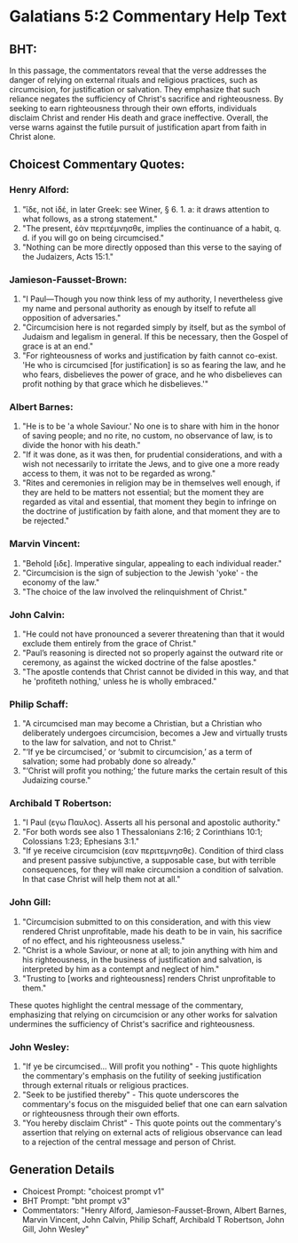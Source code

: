 # Galatians 5:2 Commentary Help Text

## BHT:
In this passage, the commentators reveal that the verse addresses the danger of relying on external rituals and religious practices, such as circumcision, for justification or salvation. They emphasize that such reliance negates the sufficiency of Christ's sacrifice and righteousness. By seeking to earn righteousness through their own efforts, individuals disclaim Christ and render His death and grace ineffective. Overall, the verse warns against the futile pursuit of justification apart from faith in Christ alone.

## Choicest Commentary Quotes:
### Henry Alford:
1. "ἴδε, not ἰδέ, in later Greek: see Winer, § 6. 1. a: it draws attention to what follows, as a strong statement."
2. "The present, ἐὰν περιτέμνησθε, implies the continuance of a habit, q. d. if you will go on being circumcised."
3. "Nothing can be more directly opposed than this verse to the saying of the Judaizers, Acts 15:1."

### Jamieson-Fausset-Brown:
1. "I Paul—Though you now think less of my authority, I nevertheless give my name and personal authority as enough by itself to refute all opposition of adversaries."
2. "Circumcision here is not regarded simply by itself, but as the symbol of Judaism and legalism in general. If this be necessary, then the Gospel of grace is at an end."
3. "For righteousness of works and justification by faith cannot co-exist. 'He who is circumcised [for justification] is so as fearing the law, and he who fears, disbelieves the power of grace, and he who disbelieves can profit nothing by that grace which he disbelieves.'"

### Albert Barnes:
1. "He is to be 'a whole Saviour.' No one is to share with him in the honor of saving people; and no rite, no custom, no observance of law, is to divide the honor with his death."
2. "If it was done, as it was then, for prudential considerations, and with a wish not necessarily to irritate the Jews, and to give one a more ready access to them, it was not to be regarded as wrong."
3. "Rites and ceremonies in religion may be in themselves well enough, if they are held to be matters not essential; but the moment they are regarded as vital and essential, that moment they begin to infringe on the doctrine of justification by faith alone, and that moment they are to be rejected."

### Marvin Vincent:
1. "Behold [ιδε]. Imperative singular, appealing to each individual reader."
2. "Circumcision is the sign of subjection to the Jewish 'yoke' - the economy of the law."
3. "The choice of the law involved the relinquishment of Christ."

### John Calvin:
1. "He could not have pronounced a severer threatening than that it would exclude them entirely from the grace of Christ."
2. "Paul’s reasoning is directed not so properly against the outward rite or ceremony, as against the wicked doctrine of the false apostles."
3. "The apostle contends that Christ cannot be divided in this way, and that he 'profiteth nothing,' unless he is wholly embraced."

### Philip Schaff:
1. "A circumcised man may become a Christian, but a Christian who deliberately undergoes circumcision, becomes a Jew and virtually trusts to the law for salvation, and not to Christ." 
2. "‘If ye be circumcised,’ or ‘submit to circumcision,’ as a term of salvation; some had probably done so already." 
3. "‘Christ will profit you nothing;’ the future marks the certain result of this Judaizing course."

### Archibald T Robertson:
1. "I Paul (εγω Παυλος). Asserts all his personal and apostolic authority." 
2. "For both words see also 1 Thessalonians 2:16; 2 Corinthians 10:1; Colossians 1:23; Ephesians 3:1." 
3. "If ye receive circumcision (εαν περιτεμνησθε). Condition of third class and present passive subjunctive, a supposable case, but with terrible consequences, for they will make circumcision a condition of salvation. In that case Christ will help them not at all."

### John Gill:
1. "Circumcision submitted to on this consideration, and with this view rendered Christ unprofitable, made his death to be in vain, his sacrifice of no effect, and his righteousness useless."
2. "Christ is a whole Saviour, or none at all; to join anything with him and his righteousness, in the business of justification and salvation, is interpreted by him as a contempt and neglect of him."
3. "Trusting to [works and righteousness] renders Christ unprofitable to them."

These quotes highlight the central message of the commentary, emphasizing that relying on circumcision or any other works for salvation undermines the sufficiency of Christ's sacrifice and righteousness.

### John Wesley:
1. "If ye be circumcised... Will profit you nothing" - This quote highlights the commentary's emphasis on the futility of seeking justification through external rituals or religious practices.
2. "Seek to be justified thereby" - This quote underscores the commentary's focus on the misguided belief that one can earn salvation or righteousness through their own efforts.
3. "You hereby disclaim Christ" - This quote points out the commentary's assertion that relying on external acts of religious observance can lead to a rejection of the central message and person of Christ.


## Generation Details
- Choicest Prompt: "choicest prompt v1"
- BHT Prompt: "bht prompt v3"
- Commentators: "Henry Alford, Jamieson-Fausset-Brown, Albert Barnes, Marvin Vincent, John Calvin, Philip Schaff, Archibald T Robertson, John Gill, John Wesley"
